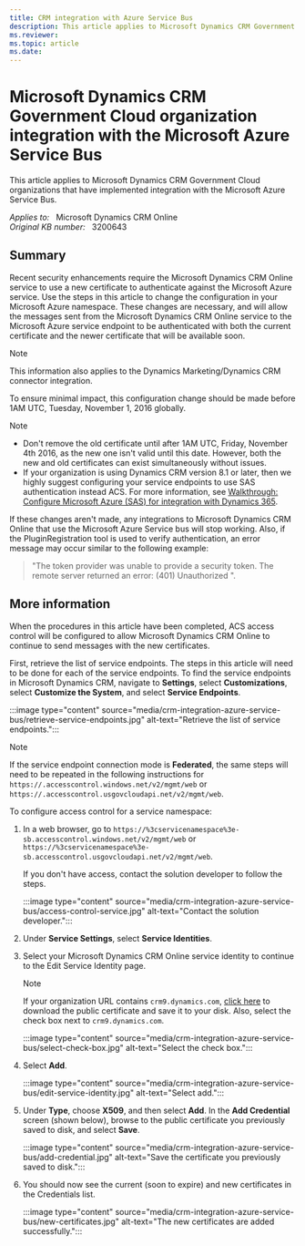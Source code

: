 ```yaml
---
title: CRM integration with Azure Service Bus
description: This article applies to Microsoft Dynamics CRM Government Cloud organizations that have implemented integration with the Microsoft Azure Service Bus.
ms.reviewer: 
ms.topic: article
ms.date: 
---
```

# Microsoft Dynamics CRM Government Cloud organization integration with the Microsoft Azure Service Bus

This article applies to Microsoft Dynamics CRM Government Cloud organizations that have implemented integration with the Microsoft Azure Service Bus.

_Applies to:_ &nbsp; Microsoft Dynamics CRM Online  
_Original KB number:_ &nbsp; 3200643

## Summary

Recent security enhancements require the Microsoft Dynamics CRM Online service to use a new certificate to authenticate against the Microsoft Azure service. Use the steps in this article to change the configuration in your Microsoft Azure namespace. These changes are necessary, and will allow the messages sent from the Microsoft Dynamics CRM Online service to the Microsoft Azure service endpoint to be authenticated with both the current certificate and the newer certificate that will be available soon.

> [!NOTE]
> This information also applies to the Dynamics Marketing/Dynamics CRM connector integration.

To ensure minimal impact, this configuration change should be made before 1AM UTC, Tuesday, November 1, 2016 globally.

> [!NOTE]
>
> - Don't remove the old certificate until after 1AM UTC, Friday, November 4th 2016, as the new one isn't valid until this date. However, both the new and old certificates can exist simultaneously without issues.
> - If your organization is using Dynamics CRM version 8.1 or later, then we highly suggest configuring your service endpoints to use SAS authentication instead ACS. For more information, see [Walkthrough: Configure Microsoft Azure (SAS) for integration with Dynamics 365](/previous-versions/dynamicscrm-2016/developers-guide/mt697580(v=crm.8)).
>
> If these changes aren't made, any integrations to Microsoft Dynamics CRM Online that use the Microsoft Azure Service bus will stop working. Also, if the PluginRegistration tool is used to verify authentication, an error message may occur similar to the following example:

> "The token provider was unable to provide a security token. The remote server returned an error: (401) Unauthorized ".

## More information

When the procedures in this article have been completed, ACS access control will be configured to allow Microsoft Dynamics CRM Online to continue to send messages with the new certificates.

First, retrieve the list of service endpoints. The steps in this article will need to be done for each of the service endpoints. To find the service endpoints in Microsoft Dynamics CRM, navigate to **Settings**, select **Customizations**, select **Customize the System**, and select **Service Endpoints**.

:::image type="content" source="media/crm-integration-azure-service-bus/retrieve-service-endpoints.jpg" alt-text="Retrieve the list of service endpoints.":::

> [!NOTE]
> If the service endpoint connection mode is **Federated**, the same steps will need to be repeated in the following instructions for `https://.accesscontrol.windows.net/v2/mgmt/web` or `https://.accesscontrol.usgovcloudapi.net/v2/mgmt/web`.

To configure access control for a service namespace:

1. In a web browser, go to `https://%3cservicenamespace%3e-sb.accesscontrol.windows.net/v2/mgmt/web` or `https://%3cservicenamespace%3e-sb.accesscontrol.usgovcloudapi.net/v2/mgmt/web`.

    If you don't have access, contact the solution developer to follow the steps.

    :::image type="content" source="media/crm-integration-azure-service-bus/access-control-service.jpg" alt-text="Contact the solution developer.":::

2. Under **Service Settings**, select **Service Identities**.

3. Select your Microsoft Dynamics CRM Online service identity to continue to the Edit Service Identity page.

    > [!NOTE]
    > If your organization URL contains `crm9.dynamics.com`, [click here](https://go.microsoft.com/fwlink/?linkid=832559 ) to download the public certificate and save it to your disk. Also, select the check box next to `crm9.dynamics.com`.

    :::image type="content" source="media/crm-integration-azure-service-bus/select-check-box.jpg" alt-text="Select the check box.":::

4. Select **Add**.

    :::image type="content" source="media/crm-integration-azure-service-bus/edit-service-identity.jpg" alt-text="Select add.":::

5. Under **Type**, choose **X509**, and then select **Add**. In the **Add Credential** screen (shown below), browse to the public certificate you previously saved to disk, and select **Save**.

    :::image type="content" source="media/crm-integration-azure-service-bus/add-credential.jpg" alt-text="Save the certificate you previously saved to disk.":::

6. You should now see the current (soon to expire) and new certificates in the Credentials list.

    :::image type="content" source="media/crm-integration-azure-service-bus/new-certificates.jpg" alt-text="The new certificates are added successfully.":::
